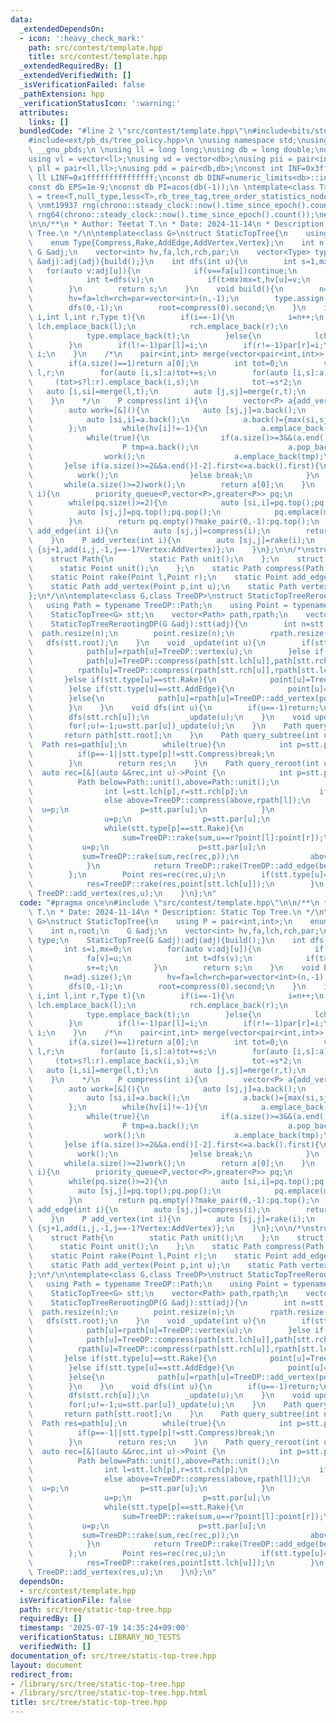 ```yaml
---
data:
  _extendedDependsOn:
  - icon: ':heavy_check_mark:'
    path: src/contest/template.hpp
    title: src/contest/template.hpp
  _extendedRequiredBy: []
  _extendedVerifiedWith: []
  _isVerificationFailed: false
  _pathExtension: hpp
  _verificationStatusIcon: ':warning:'
  attributes:
    links: []
  bundledCode: "#line 2 \"src/contest/template.hpp\"\n#include<bits/stdc++.h>\n#include<ext/pb_ds/assoc_container.hpp>\n\
    #include<ext/pb_ds/tree_policy.hpp>\n \nusing namespace std;\nusing namespace\
    \ __gnu_pbds;\n \nusing ll = long long;\nusing db = long double;\nusing vi = vector<int>;\n\
    using vl = vector<ll>;\nusing vd = vector<db>;\nusing pii = pair<int,int>;\nusing\
    \ pll = pair<ll,ll>;\nusing pdd = pair<db,db>;\nconst int INF=0x3fffffff;\nconst\
    \ ll LINF=0x1fffffffffffffff;\nconst db DINF=numeric_limits<db>::infinity();\n\
    const db EPS=1e-9;\nconst db PI=acos(db(-1));\n \ntemplate<class T>\nusing ordered_set\
    \ = tree<T,null_type,less<T>,rb_tree_tag,tree_order_statistics_node_update>;\n\
    \ \nmt19937 rng(chrono::steady_clock::now().time_since_epoch().count());\nmt19937_64\
    \ rng64(chrono::steady_clock::now().time_since_epoch().count());\n#line 3 \"src/tree/static-top-tree.hpp\"\
    \n\n/**\n * Author: Teetat T.\n * Date: 2024-11-14\n * Description: Static Top\
    \ Tree.\n */\n\ntemplate<class G>\nstruct StaticTopTree{\n    using P = pair<int,int>;\n\
    \    enum Type{Compress,Rake,AddEdge,AddVertex,Vertex};\n    int n,root;\n   \
    \ G &adj;\n    vector<int> hv,fa,lch,rch,par;\n    vector<Type> type;\n    StaticTopTree(G\
    \ &adj):adj(adj){build();}\n    int dfs(int u){\n        int s=1,mx=0;\n     \
    \   for(auto v:adj[u]){\n            if(v==fa[u])continue;\n            fa[v]=u;\n\
    \            int t=dfs(v);\n            if(t>mx)mx=t,hv[u]=v;\n            s+=t;\n\
    \        }\n        return s;\n    }\n    void build(){\n        n=adj.size();\n\
    \        hv=fa=lch=rch=par=vector<int>(n,-1);\n        type.assign(n,Compress);\n\
    \        dfs(0,-1);\n        root=compress(0).second;\n    }\n    int add(int\
    \ i,int l,int r,Type t){\n        if(i==-1){\n            i=n++;\n           \
    \ lch.emplace_back(l);\n            rch.emplace_back(r);\n            par.emplace_back(-1);\n\
    \            type.emplace_back(t);\n        }else{\n            lch[i]=l,rch[i]=r,type[i]=t;\n\
    \        }\n        if(l!=-1)par[l]=i;\n        if(r!=-1)par[r]=i;\n        return\
    \ i;\n    }\n    /*\n    pair<int,int> merge(vector<pair<int,int>> a,Type t){\n\
    \        if(a.size()==1)return a[0];\n        int tot=0;\n        vector<pair<int,int>>\
    \ l,r;\n        for(auto [i,s]:a)tot+=s;\n        for(auto [i,s]:a){\n       \
    \     (tot>s?l:r).emplace_back(i,s);\n            tot-=s*2;\n        }\n     \
    \   auto [i,si]=merge(l,t);\n        auto [j,sj]=merge(r,t);\n        return {add(-1,i,j,t),si+sj};\n\
    \    }\n    */\n    P compress(int i){\n        vector<P> a{add_vertex(i)};\n\
    \        auto work=[&](){\n            auto [sj,j]=a.back();\n            a.pop_back();\n\
    \            auto [si,i]=a.back();\n            a.back()={max(si,sj)+1,add(-1,i,j,Compress)};\n\
    \        };\n        while(hv[i]!=-1){\n            a.emplace_back(add_vertex(i=hv[i]));\n\
    \            while(true){\n                if(a.size()>=3&&(a.end()[-3].first==a.end()[-2].first||a.end()[-3].first<=a.back().first)){\n\
    \                    P tmp=a.back();\n                    a.pop_back();\n    \
    \                work();\n                    a.emplace_back(tmp);\n         \
    \       }else if(a.size()>=2&&a.end()[-2].first<=a.back().first){\n          \
    \          work();\n                }else break;\n            }\n        }\n \
    \       while(a.size()>=2)work();\n        return a[0];\n    }\n    P rake(int\
    \ i){\n        priority_queue<P,vector<P>,greater<P>> pq;\n        for(int j:adj[i])if(j!=fa[i]&&j!=hv[i])pq.emplace(add_edge(j));\n\
    \        while(pq.size()>=2){\n            auto [si,i]=pq.top();pq.pop();\n  \
    \          auto [sj,j]=pq.top();pq.pop();\n            pq.emplace(max(si,sj)+1,add(-1,i,j,Rake));\n\
    \        }\n        return pq.empty()?make_pair(0,-1):pq.top();\n    }\n    P\
    \ add_edge(int i){\n        auto [sj,j]=compress(i);\n        return {sj+1,add(-1,j,-1,AddEdge)};\n\
    \    }\n    P add_vertex(int i){\n        auto [sj,j]=rake(i);\n        return\
    \ {sj+1,add(i,j,-1,j==-1?Vertex:AddVertex)};\n    }\n};\n\n/*\nstruct TreeDP{\n\
    \    struct Path{\n        static Path unit();\n    };\n    struct Point{\n  \
    \      static Point unit();\n    };\n    static Path compress(Path l,Path r);\n\
    \    static Point rake(Point l,Point r);\n    static Point add_edge(Path p);\n\
    \    static Path add_vertex(Point p,int u);\n    static Path vertex(int u);\n\
    };\n*/\n\ntemplate<class G,class TreeDP>\nstruct StaticTopTreeRerootingDP{\n \
    \   using Path = typename TreeDP::Path;\n    using Point = typename TreeDP::Point;\n\
    \    StaticTopTree<G> stt;\n    vector<Path> path,rpath;\n    vector<Point> point;\n\
    \    StaticTopTreeRerootingDP(G &adj):stt(adj){\n        int n=stt.n;\n      \
    \  path.resize(n);\n        point.resize(n);\n        rpath.resize(n);\n     \
    \   dfs(stt.root);\n    }\n    void _update(int u){\n        if(stt.type[u]==stt.Vertex){\n\
    \            path[u]=rpath[u]=TreeDP::vertex(u);\n        }else if(stt.type[u]==stt.Compress){\n\
    \            path[u]=TreeDP::compress(path[stt.lch[u]],path[stt.rch[u]]);\n  \
    \          rpath[u]=TreeDP::compress(rpath[stt.rch[u]],rpath[stt.lch[u]]);\n \
    \       }else if(stt.type[u]==stt.Rake){\n            point[u]=TreeDP::rake(point[stt.lch[u]],point[stt.rch[u]]);\n\
    \        }else if(stt.type[u]==stt.AddEdge){\n            point[u]=TreeDP::add_edge(path[stt.lch[u]]);\n\
    \        }else{\n            path[u]=rpath[u]=TreeDP::add_vertex(point[stt.lch[u]],u);\n\
    \        }\n    }\n    void dfs(int u){\n        if(u==-1)return;\n        dfs(stt.lch[u]);\n\
    \        dfs(stt.rch[u]);\n        _update(u);\n    }\n    void update(int u){\n\
    \        for(;u!=-1;u=stt.par[u])_update(u);\n    }\n    Path query_all(){\n \
    \       return path[stt.root];\n    }\n    Path query_subtree(int u){\n      \
    \  Path res=path[u];\n        while(true){\n            int p=stt.par[u];\n  \
    \          if(p==-1||stt.type[p]!=stt.Compress)break;\n            if(stt.lch[p]==u)res=TreeDP::compress(path[stt.rch[p]],res);\n\
    \        }\n        return res;\n    }\n    Path query_reroot(int u){\n      \
    \  auto rec=[&](auto &&rec,int u)->Point {\n            int p=stt.par[u];\n  \
    \          Path below=Path::unit(),above=Path::unit();\n            while(p!=-1&&stt.type[p]==stt.Compress){\n\
    \                int l=stt.lch[p],r=stt.rch[p];\n                if(l==u)below=TreeDP::compress(below,path[r]);\n\
    \                else above=TreeDP::compress(above,rpath[l]);\n              \
    \  u=p;\n                p=stt.par[u];\n            }\n            if(p!=-1){\n\
    \                u=p;\n                p=stt.par[u];\n                Point sum=Point::unit();\n\
    \                while(stt.type[p]==stt.Rake){\n                    int l=stt.lch[p],r=stt.rch[p];\n\
    \                    sum=TreeDP::rake(sum,u==r?point[l]:point[r]);\n         \
    \           u=p;\n                    p=stt.par[u];\n                }\n     \
    \           sum=TreeDP::rake(sum,rec(rec,p));\n                above=TreeDP::compress(above,TreeDP::add_vertex(sum,p));\n\
    \            }\n            return TreeDP::rake(TreeDP::add_edge(below),TreeDP::add_edge(above));\n\
    \        };\n        Point res=rec(rec,u);\n        if(stt.type[u]==stt.AddVertex){\n\
    \            res=TreeDP::rake(res,point[stt.lch[u]]);\n        }\n        return\
    \ TreeDP::add_vertex(res,u);\n    }\n};\n"
  code: "#pragma once\n#include \"src/contest/template.hpp\"\n\n/**\n * Author: Teetat\
    \ T.\n * Date: 2024-11-14\n * Description: Static Top Tree.\n */\n\ntemplate<class\
    \ G>\nstruct StaticTopTree{\n    using P = pair<int,int>;\n    enum Type{Compress,Rake,AddEdge,AddVertex,Vertex};\n\
    \    int n,root;\n    G &adj;\n    vector<int> hv,fa,lch,rch,par;\n    vector<Type>\
    \ type;\n    StaticTopTree(G &adj):adj(adj){build();}\n    int dfs(int u){\n \
    \       int s=1,mx=0;\n        for(auto v:adj[u]){\n            if(v==fa[u])continue;\n\
    \            fa[v]=u;\n            int t=dfs(v);\n            if(t>mx)mx=t,hv[u]=v;\n\
    \            s+=t;\n        }\n        return s;\n    }\n    void build(){\n \
    \       n=adj.size();\n        hv=fa=lch=rch=par=vector<int>(n,-1);\n        type.assign(n,Compress);\n\
    \        dfs(0,-1);\n        root=compress(0).second;\n    }\n    int add(int\
    \ i,int l,int r,Type t){\n        if(i==-1){\n            i=n++;\n           \
    \ lch.emplace_back(l);\n            rch.emplace_back(r);\n            par.emplace_back(-1);\n\
    \            type.emplace_back(t);\n        }else{\n            lch[i]=l,rch[i]=r,type[i]=t;\n\
    \        }\n        if(l!=-1)par[l]=i;\n        if(r!=-1)par[r]=i;\n        return\
    \ i;\n    }\n    /*\n    pair<int,int> merge(vector<pair<int,int>> a,Type t){\n\
    \        if(a.size()==1)return a[0];\n        int tot=0;\n        vector<pair<int,int>>\
    \ l,r;\n        for(auto [i,s]:a)tot+=s;\n        for(auto [i,s]:a){\n       \
    \     (tot>s?l:r).emplace_back(i,s);\n            tot-=s*2;\n        }\n     \
    \   auto [i,si]=merge(l,t);\n        auto [j,sj]=merge(r,t);\n        return {add(-1,i,j,t),si+sj};\n\
    \    }\n    */\n    P compress(int i){\n        vector<P> a{add_vertex(i)};\n\
    \        auto work=[&](){\n            auto [sj,j]=a.back();\n            a.pop_back();\n\
    \            auto [si,i]=a.back();\n            a.back()={max(si,sj)+1,add(-1,i,j,Compress)};\n\
    \        };\n        while(hv[i]!=-1){\n            a.emplace_back(add_vertex(i=hv[i]));\n\
    \            while(true){\n                if(a.size()>=3&&(a.end()[-3].first==a.end()[-2].first||a.end()[-3].first<=a.back().first)){\n\
    \                    P tmp=a.back();\n                    a.pop_back();\n    \
    \                work();\n                    a.emplace_back(tmp);\n         \
    \       }else if(a.size()>=2&&a.end()[-2].first<=a.back().first){\n          \
    \          work();\n                }else break;\n            }\n        }\n \
    \       while(a.size()>=2)work();\n        return a[0];\n    }\n    P rake(int\
    \ i){\n        priority_queue<P,vector<P>,greater<P>> pq;\n        for(int j:adj[i])if(j!=fa[i]&&j!=hv[i])pq.emplace(add_edge(j));\n\
    \        while(pq.size()>=2){\n            auto [si,i]=pq.top();pq.pop();\n  \
    \          auto [sj,j]=pq.top();pq.pop();\n            pq.emplace(max(si,sj)+1,add(-1,i,j,Rake));\n\
    \        }\n        return pq.empty()?make_pair(0,-1):pq.top();\n    }\n    P\
    \ add_edge(int i){\n        auto [sj,j]=compress(i);\n        return {sj+1,add(-1,j,-1,AddEdge)};\n\
    \    }\n    P add_vertex(int i){\n        auto [sj,j]=rake(i);\n        return\
    \ {sj+1,add(i,j,-1,j==-1?Vertex:AddVertex)};\n    }\n};\n\n/*\nstruct TreeDP{\n\
    \    struct Path{\n        static Path unit();\n    };\n    struct Point{\n  \
    \      static Point unit();\n    };\n    static Path compress(Path l,Path r);\n\
    \    static Point rake(Point l,Point r);\n    static Point add_edge(Path p);\n\
    \    static Path add_vertex(Point p,int u);\n    static Path vertex(int u);\n\
    };\n*/\n\ntemplate<class G,class TreeDP>\nstruct StaticTopTreeRerootingDP{\n \
    \   using Path = typename TreeDP::Path;\n    using Point = typename TreeDP::Point;\n\
    \    StaticTopTree<G> stt;\n    vector<Path> path,rpath;\n    vector<Point> point;\n\
    \    StaticTopTreeRerootingDP(G &adj):stt(adj){\n        int n=stt.n;\n      \
    \  path.resize(n);\n        point.resize(n);\n        rpath.resize(n);\n     \
    \   dfs(stt.root);\n    }\n    void _update(int u){\n        if(stt.type[u]==stt.Vertex){\n\
    \            path[u]=rpath[u]=TreeDP::vertex(u);\n        }else if(stt.type[u]==stt.Compress){\n\
    \            path[u]=TreeDP::compress(path[stt.lch[u]],path[stt.rch[u]]);\n  \
    \          rpath[u]=TreeDP::compress(rpath[stt.rch[u]],rpath[stt.lch[u]]);\n \
    \       }else if(stt.type[u]==stt.Rake){\n            point[u]=TreeDP::rake(point[stt.lch[u]],point[stt.rch[u]]);\n\
    \        }else if(stt.type[u]==stt.AddEdge){\n            point[u]=TreeDP::add_edge(path[stt.lch[u]]);\n\
    \        }else{\n            path[u]=rpath[u]=TreeDP::add_vertex(point[stt.lch[u]],u);\n\
    \        }\n    }\n    void dfs(int u){\n        if(u==-1)return;\n        dfs(stt.lch[u]);\n\
    \        dfs(stt.rch[u]);\n        _update(u);\n    }\n    void update(int u){\n\
    \        for(;u!=-1;u=stt.par[u])_update(u);\n    }\n    Path query_all(){\n \
    \       return path[stt.root];\n    }\n    Path query_subtree(int u){\n      \
    \  Path res=path[u];\n        while(true){\n            int p=stt.par[u];\n  \
    \          if(p==-1||stt.type[p]!=stt.Compress)break;\n            if(stt.lch[p]==u)res=TreeDP::compress(path[stt.rch[p]],res);\n\
    \        }\n        return res;\n    }\n    Path query_reroot(int u){\n      \
    \  auto rec=[&](auto &&rec,int u)->Point {\n            int p=stt.par[u];\n  \
    \          Path below=Path::unit(),above=Path::unit();\n            while(p!=-1&&stt.type[p]==stt.Compress){\n\
    \                int l=stt.lch[p],r=stt.rch[p];\n                if(l==u)below=TreeDP::compress(below,path[r]);\n\
    \                else above=TreeDP::compress(above,rpath[l]);\n              \
    \  u=p;\n                p=stt.par[u];\n            }\n            if(p!=-1){\n\
    \                u=p;\n                p=stt.par[u];\n                Point sum=Point::unit();\n\
    \                while(stt.type[p]==stt.Rake){\n                    int l=stt.lch[p],r=stt.rch[p];\n\
    \                    sum=TreeDP::rake(sum,u==r?point[l]:point[r]);\n         \
    \           u=p;\n                    p=stt.par[u];\n                }\n     \
    \           sum=TreeDP::rake(sum,rec(rec,p));\n                above=TreeDP::compress(above,TreeDP::add_vertex(sum,p));\n\
    \            }\n            return TreeDP::rake(TreeDP::add_edge(below),TreeDP::add_edge(above));\n\
    \        };\n        Point res=rec(rec,u);\n        if(stt.type[u]==stt.AddVertex){\n\
    \            res=TreeDP::rake(res,point[stt.lch[u]]);\n        }\n        return\
    \ TreeDP::add_vertex(res,u);\n    }\n};\n"
  dependsOn:
  - src/contest/template.hpp
  isVerificationFile: false
  path: src/tree/static-top-tree.hpp
  requiredBy: []
  timestamp: '2025-07-19 14:35:24+09:00'
  verificationStatus: LIBRARY_NO_TESTS
  verifiedWith: []
documentation_of: src/tree/static-top-tree.hpp
layout: document
redirect_from:
- /library/src/tree/static-top-tree.hpp
- /library/src/tree/static-top-tree.hpp.html
title: src/tree/static-top-tree.hpp
---
```

